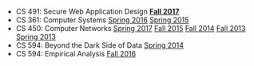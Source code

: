 * CS 491: Secure Web Application Design **[Fall 2017][swad-f17]**
* CS 361: Computer Systems [Spring 2016][361-s16] [Spring 2015][361-s15] 
* CS 450: Computer Networks [Spring 2017][450-s17] [Fall 2015][450-f15] [Fall 2014][450-f14] [Fall 2013][450-f13] [Spring 2013][450-s13]
* CS 594: Beyond the Dark Side of Data [Spring 2014][594-s14]
* CS 594: Empirical Analysis [Fall 2016][594-f16]

[swad-f17]: swad/f17/
[594-f16]: cs594/f16/
[361-s16]: cs361/s16/
[361-s15]: cs361/s15/
[450-f15]: cs450/f15/
[450-f14]: cs450/f14/
[450-f13]: cs450/f13/
[450-s13]: https://www.cs.uic.edu/bin/view/CS450/WebHome
[594-s14]: cs594/s14/
[450-s17]: cs450/s17/
